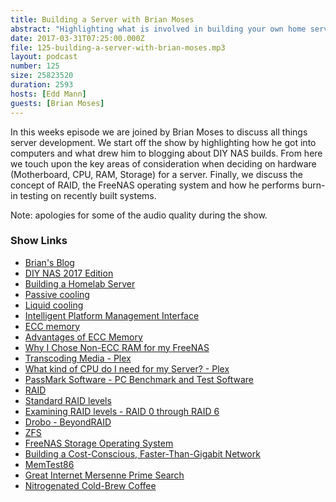 ```yaml
---
title: Building a Server with Brian Moses
abstract: "Highlighting what is involved in building your own home server"
date: 2017-03-31T07:25:00.000Z
file: 125-building-a-server-with-brian-moses.mp3
layout: podcast
number: 125
size: 25823520
duration: 2593
hosts: [Edd Mann]
guests: [Brian Moses]
---
```


In this weeks episode we are joined by Brian Moses to discuss all things server development.
We start off the show by highlighting how he got into computers and what drew him to blogging about DIY NAS builds.
From here we touch upon the key areas of consideration when deciding on hardware (Motherboard, CPU, RAM, Storage) for a server.
Finally, we discuss the concept of RAID, the FreeNAS operating system and how he performs burn-in testing on recently built systems.

Note: apologies for some of the audio quality during the show.

### Show Links

- [Brian's Blog](https://blog.brianmoses.net/)
- [DIY NAS 2017 Edition](https://blog.brianmoses.net/2017/03/diy-nas-2017-edition.html)
- [Building a Homelab Server](https://blog.brianmoses.net/2016/07/building-a-homelab-server.html)
- [Passive cooling](https://en.wikipedia.org/wiki/Computer_cooling#Passive_cooling)
- [Liquid cooling](https://en.wikipedia.org/wiki/Computer_cooling#Liquid_cooling)
- [Intelligent Platform Management Interface](https://en.wikipedia.org/wiki/Intelligent_Platform_Management_Interface)
- [ECC memory](https://en.wikipedia.org/wiki/ECC_memory)
- [Advantages of ECC Memory](https://www.pugetsystems.com/labs/articles/Advantages-of-ECC-Memory-520/)
- [Why I Chose Non-ECC RAM for my FreeNAS](https://blog.brianmoses.net/2014/03/why-i-chose-non-ecc-ram-for-my-freenas.html)
- [Transcoding Media - Plex](https://support.plex.tv/hc/en-us/articles/200250377-Transcoding-Media)
- [What kind of CPU do I need for my Server? - Plex](https://support.plex.tv/hc/en-us/articles/201774043)
- [PassMark Software - PC Benchmark and Test Software](https://www.passmark.com/)
- [RAID](https://en.wikipedia.org/wiki/RAID)
- [Standard RAID levels](https://en.wikipedia.org/wiki/Standard_RAID_levels)
- [Examining RAID levels - RAID 0 through RAID 6](http://www.computerweekly.com/podcast/Examining-RAID-levels-RAID-0-through-RAID-6)
- [Drobo - BeyondRAID](http://www.drobo.com/drobo/beyondraid/)
- [ZFS](https://en.wikipedia.org/wiki/ZFS)
- [FreeNAS Storage Operating System](http://www.freenas.org/)
- [Building a Cost-Conscious, Faster-Than-Gigabit Network](https://blog.brianmoses.net/2016/06/building-a-cost-conscious-faster-than-gigabit-network.html)
- [MemTest86](http://www.memtest86.com/)
- [Great Internet Mersenne Prime Search](https://www.mersenne.org/)
- [Nitrogenated Cold-Brew Coffee](https://blog.brianmoses.net/2016/05/my-own-nitrogenated-cold-brew-coffee.html)
